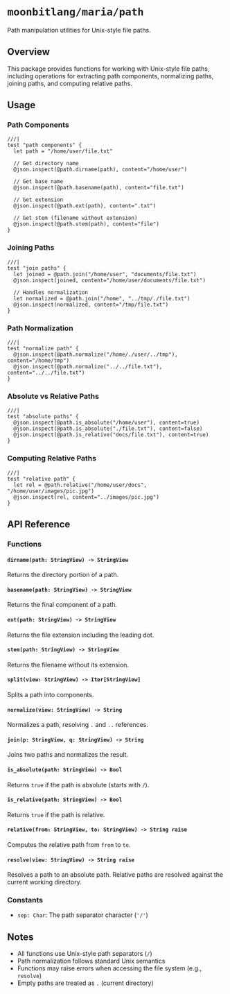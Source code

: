 # `moonbitlang/maria/path`

Path manipulation utilities for Unix-style file paths.

## Overview

This package provides functions for working with Unix-style file paths, including operations for extracting path components, normalizing paths, joining paths, and computing relative paths.

## Usage

### Path Components

```moonbit
///|
test "path components" {
  let path = "/home/user/file.txt"
  
  // Get directory name
  @json.inspect(@path.dirname(path), content="/home/user")
  
  // Get base name
  @json.inspect(@path.basename(path), content="file.txt")
  
  // Get extension
  @json.inspect(@path.ext(path), content=".txt")
  
  // Get stem (filename without extension)
  @json.inspect(@path.stem(path), content="file")
}
```

### Joining Paths

```moonbit
///|
test "join paths" {
  let joined = @path.join("/home/user", "documents/file.txt")
  @json.inspect(joined, content="/home/user/documents/file.txt")
  
  // Handles normalization
  let normalized = @path.join("/home", "../tmp/./file.txt")
  @json.inspect(normalized, content="/tmp/file.txt")
}
```

### Path Normalization

```moonbit
///|
test "normalize path" {
  @json.inspect(@path.normalize("/home/./user/../tmp"), content="/home/tmp")
  @json.inspect(@path.normalize("../../file.txt"), content="../../file.txt")
}
```

### Absolute vs Relative Paths

```moonbit
///|
test "absolute paths" {
  @json.inspect(@path.is_absolute("/home/user"), content=true)
  @json.inspect(@path.is_absolute("./file.txt"), content=false)
  @json.inspect(@path.is_relative("docs/file.txt"), content=true)
}
```

### Computing Relative Paths

```moonbit
///|
test "relative path" {
  let rel = @path.relative("/home/user/docs", "/home/user/images/pic.jpg")
  @json.inspect(rel, content="../images/pic.jpg")
}
```

## API Reference

### Functions

#### `dirname(path: StringView) -> StringView`

Returns the directory portion of a path.

#### `basename(path: StringView) -> StringView`

Returns the final component of a path.

#### `ext(path: StringView) -> StringView`

Returns the file extension including the leading dot.

#### `stem(path: StringView) -> StringView`

Returns the filename without its extension.

#### `split(view: StringView) -> Iter[StringView]`

Splits a path into components.

#### `normalize(view: StringView) -> String`

Normalizes a path, resolving `.` and `..` references.

#### `join(p: StringView, q: StringView) -> String`

Joins two paths and normalizes the result.

#### `is_absolute(path: StringView) -> Bool`

Returns `true` if the path is absolute (starts with `/`).

#### `is_relative(path: StringView) -> Bool`

Returns `true` if the path is relative.

#### `relative(from: StringView, to: StringView) -> String raise`

Computes the relative path from `from` to `to`.

#### `resolve(view: StringView) -> String raise`

Resolves a path to an absolute path. Relative paths are resolved against the current working directory.

### Constants

- `sep: Char`: The path separator character (`'/'`)

## Notes

- All functions use Unix-style path separators (`/`)
- Path normalization follows standard Unix semantics
- Functions may raise errors when accessing the file system (e.g., `resolve`)
- Empty paths are treated as `.` (current directory)

